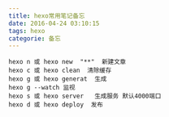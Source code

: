 ```yaml
---
title: hexo常用笔记备忘
date: 2016-04-24 03:10:15
tags: hexo
categorie: 备忘
---
```

    hexo n 或 hexo new  "**"  新建文章
    hexo c 或 hexo clean  清除缓存
    hexo g 或 hexo generat  生成
    hexo g --watch 监视
    hexo s 或 hexo server   生成服务 默认4000端口
    hexo d 或 hexo deploy  发布